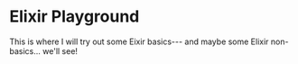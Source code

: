 # Elixir Playground

This is where I will try out some Eixir basics--- and maybe some Elixir non-basics... we'll see!

